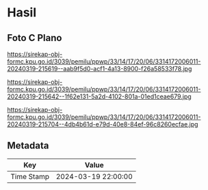 # Hasil

## Foto C Plano

https://sirekap-obj-formc.kpu.go.id/3039/pemilu/ppwp/33/14/17/20/06/3314172006011-20240319-215619--aab9f5d0-acf1-4a13-8900-f26a58533f78.jpg

https://sirekap-obj-formc.kpu.go.id/3039/pemilu/ppwp/33/14/17/20/06/3314172006011-20240319-215642--1f62e131-5a2d-4102-801a-01ed1ceae679.jpg

https://sirekap-obj-formc.kpu.go.id/3039/pemilu/ppwp/33/14/17/20/06/3314172006011-20240319-215704--4db4b61d-e79d-40e8-84ef-96c8260ecfae.jpg


## Metadata

| Key        | Value               |
| ---------- | ------------------- |
| Time Stamp | 2024-03-19 22:00:00 |



